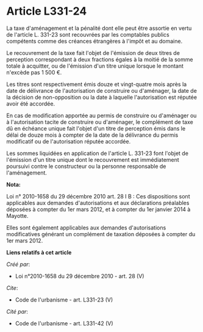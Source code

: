 # Article L331-24

La taxe d'aménagement et la pénalité dont elle peut être assortie en vertu de l'article L. 331-23 sont recouvrées par les
comptables publics compétents comme des créances étrangères à l'impôt et au domaine. 

Le recouvrement de la taxe fait l'objet de l'émission de deux titres de perception correspondant à deux fractions égales à la
moitié de la somme totale à acquitter, ou de l'émission d'un titre unique lorsque le montant n'excède pas 1 500 €. 

Les titres sont respectivement émis douze et vingt-quatre mois après la date de délivrance de l'autorisation de construire ou
d'aménager, la date de la décision de non-opposition ou la date à laquelle l'autorisation est réputée avoir été accordée. 

En cas de modification apportée au permis de construire ou d'aménager ou à l'autorisation tacite de construire ou d'aménager,
le complément de taxe dû en échéance unique fait l'objet d'un titre de perception émis dans le délai de douze mois à compter
de la date de la délivrance du permis modificatif ou de l'autorisation réputée accordée. 

Les sommes liquidées en application de l'article L. 331-23 font l'objet de l'émission d'un titre unique dont le recouvrement
est immédiatement poursuivi contre le constructeur ou la personne responsable de l'aménagement.

**Nota:**

Loi n° 2010-1658 du 29 décembre 2010 art. 28 I B : Ces dispositions sont applicables aux demandes d'autorisations et aux
déclarations préalables déposées à compter du 1er mars 2012, et à compter du 1er janvier 2014 à Mayotte. 

Elles sont également applicables aux demandes d'autorisations modificatives générant un complément de taxation déposées à
compter du 1er mars 2012.

**Liens relatifs à cet article**

_Créé par_:

  - Loi n°2010-1658 du 29 décembre 2010 - art. 28 (V)

_Cite_:

  - Code de l'urbanisme - art. L331-23 (V)

_Cité par_:

  - Code de l'urbanisme - art. L331-42 (V)
